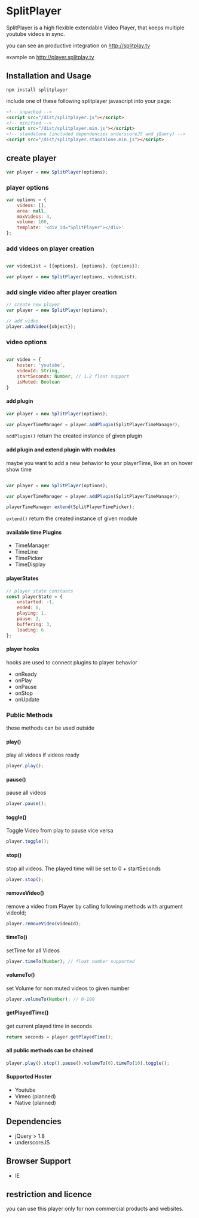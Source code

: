 # SplitPlayer

SplitPlayer is a high flexible extendable Video Player, that keeps multiple youtube videos in sync.

you can see an productive integration on http://splitplay.tv

example on http://player.splitplay.tv

## Installation and Usage

```shell
npm install splitplayer
```

include one of these following splitplayer javascript into your page:

```html
<!-- unpacked -->
<script src="/dist/splitplayer.js"></script>
<!-- minified -->
<script src="/dist/splitplayer.min.js"></script>
<!-- standalone (included dependencies underscoreJS and jQuery) -->
<script src="/dist/splitplayer.standalone.min.js"></script>
```

## create player

```javascript
var player = new SplitPlayer(options);
```

### player options

```javascript
var options = {
    videos: [],
    area: null,
    maxVideos: 4,
    volume: 100,
    template: '<div id="SplitPlayer"></div>'
};
```

### add videos on player creation

```javascript

var videoList = [{options}, {options}, {options}];

var player = new SplitPlayer(options, videoList);
```

### add single video after player creation

```javascript
// create new player
var player = new SplitPlayer(options);

// add video
player.addVideo({object});
```

### video options
```javascript

var video = {
    hoster: 'youtube',
    videoId: String,
    startSeconds: Number, // 1.2 float support
    isMuted: Boolean
}
```

#### add plugin

```javascript
var player = new SplitPlayer(options);

var playerTimeManager = player.addPlugin(SplitPlayerTimeManager);

```

`addPlugin()` return the created instance of given plugin

#### add plugin and extend plugin with modules

maybe you want to add a new behavior to your playerTime, like an on hover show time

```javascript

var player = new SplitPlayer(options);

var playerTimeManager = player.addPlugin(SplitPlayerTimeManager);

playerTimeManager.extend(SplitPlayerTimePicker);
```

`extend()` return the created instance of given module

#### available time Plugins

- TimeManager
 - TimeLine
 - TimePicker
 - TimeDisplay

#### playerStates

```javascript
// player state constants
const playerState = {
    unstarted: -1,
    ended: 0,
    playing: 1,
    pause: 2,
    buffering: 3,
    loading: 6
};
```

#### player hooks

hooks are used to connect plugins to player behavior

- onReady
- onPlay
- onPause
- onStop
- onUpdate

### Public Methods

these methods can be used outside

#### play()

play all videos if videos ready

```javascript
player.play();
```

#### pause()

pause all videos

```javascript
player.pause();
```

#### toggle()

Toggle Video from play to pause vice versa

```javascript
player.toggle();
```

#### stop()

stop all videos. The played time will be set to 0 + startSeconds

```javascript
player.stop();
```

#### removeVideo()

remove a video from Player by calling following methods with argument videoId;

```javascript
player.removeVideo(videoId);
```

#### timeTo()

setTime for all Videos

```javascript
player.timeTo(Number); // float number supported
```

#### volumeTo()

set Volume for non muted videos to given number

```javascript
player.volumeTo(Number); // 0-100
```

#### getPlayedTime()

get current played time in seconds

```javascript
return seconds = player.getPlayedTime();
```

#### all public methods can be chained

```javascript
player.play().stop().pause().volumeTo(0).timeTo(10).toggle();
```

#### Supported Hoster
- Youtube
- Vimeo (planned)
- Native (planned)

## Dependencies
- jQuery > 1.8
- underscoreJS

## Browser Support
- IE

## restriction and licence

you can use this player only for non commercial products and websites.
